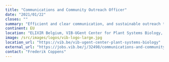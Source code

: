 ```yaml
---
title: "Communications and Community Outreach Officer"
date: "2021/01/22"
closes: ""
summary: "Efficient and clear communication, and sustainable outreach towards the life sciences community."
continent: EU
location: "ELIXIR Belgium, VIB-UGent Center for Plant Systems Biology, Ghent, Belgium"
image: /src/images/logos/vib-logo-large.jpg
location_url: "https://vib.be/vib-ugent-center-plant-systems-biology"
external_url: "https://jobs.vib.be/j/32498/communications-and-community-outreach-officer"
contact: "Frederik Coppens"
---
```

